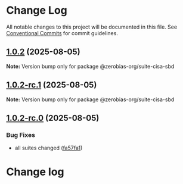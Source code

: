 # Change Log

All notable changes to this project will be documented in this file.
See [Conventional Commits](https://conventionalcommits.org) for commit guidelines.

## [1.0.2](https://github.com/zerobias-org/suite/compare/@zerobias-org/suite-cisa-sbd@1.0.2-rc.1...@zerobias-org/suite-cisa-sbd@1.0.2) (2025-08-05)

**Note:** Version bump only for package @zerobias-org/suite-cisa-sbd





## [1.0.2-rc.1](https://github.com/zerobias-org/suite/compare/@zerobias-org/suite-cisa-sbd@1.0.2-rc.0...@zerobias-org/suite-cisa-sbd@1.0.2-rc.1) (2025-08-05)

**Note:** Version bump only for package @zerobias-org/suite-cisa-sbd





## [1.0.2-rc.0](https://github.com/zerobias-org/suite/compare/@zerobias-org/suite-cisa-sbd@1.0.1...@zerobias-org/suite-cisa-sbd@1.0.2-rc.0) (2025-08-05)


### Bug Fixes

* all suites changed ([fa57fa1](https://github.com/zerobias-org/suite/commit/fa57fa1af7628003297df46b2d7740fe95bd2666))





# Change log
